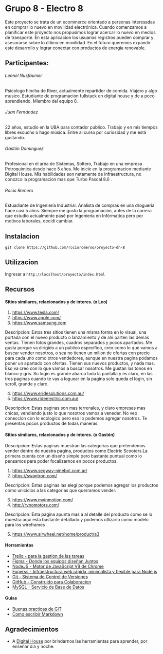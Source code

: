 # Grupo 8 - Electro 8

Este proyecto se trata de un ecommerce orientado a personas interesadas en comprar lo nuevo en movilidad electrónica. Cuando comenzamos a planificar este proyecto nos propusimos lograr acercar lo nuevo en medios de transporte. En esta aplicacion los usuarios registros pueden comprar y asesorarse sobre lo último en movilidad. En el futuro queremos expandir este desarrollo y lograr conectar con productos de energía renovable.



## Participantes:

###### Leonel Nusfaumer
Psicologo hincha de River, actualmente repartidor de comida. Viajero y algo musico. Estudiante de programacion fullstack en digital house y de a poco aprendiendo. Miembro del equipo 8. 

###### Juan Fernández
22 años, estudio en la UBA para contador público. Trabajo y en mis tiempos libres escucho o hago música. 
Entre al curso por curiosidad y me está gustando. 

###### Gastón Dominguez
Profesional en el aréa de Sistemas, Soltero, Trabajo en una empresa Petroquimica desde hace 5 años. Me inicie en la programacion mediante Digital House. Mis habilidades son netamente de infraestructura, no conozco la programacion mas que Turbo Pascal 8.0 .

###### Rocio Romero
Estuadiante de Ingeniería Industrial. Analista de compras en una droguería hace casi 5 años. Siempre me gusto la programación, antes de la carrera que estudio actualmente pasé por Ingeniería en Infórmatica pero por motivos laborales, decidí cambiar.



## Instalacion

```git clone https://github.com/rocioromeroo/proyecto-dh-8```



## Utilizacion

Ingresar a ```http://localhost/proyecto/index.html``` 



## Recursos

#### Sitios similares, relacionados y de interes. (x Leo)

1. https://www.tesla.com/
2. https://www.apple.com/
3. https://www.samsung.com

Descripcion: 
Estos tres sitios tienen una misma forma en lo visual, una portada con el nuevo producto o lanzamiento y de ahi parten las demas ventas. Tienen fotos grandes, cuadros separados y pocos apartados. Me gusta porque va dirigido a un publico especifico,  creo como lo que vamos a buscar vender nosotros, o sea no tienen un millon de ofertas con precio para cada uno como otros vendedores, aunque en nuestra pagina podamos poner un apartado con ofertas. Tienen sus nuevos productos, y nada mas. Eso va creo con lo que vamos a buscar nosotros. Me gustan los tonos en blanco y gris. Su login es grande abarca toda la pantalla y es claro, en las tres paginas cuando te vas a loguear en la pagina solo queda el login, sin scroll, grande y claro.

4. https://www.eridesolutions.com.au/
5. https://www.rideelectric.com.au/

Descripcion:
Estas paginas son mas terrenales, y claro empresas mas chicas, vendiendo justo lo que nosotros vamos a veneder. No veo coneccion con lo ecologico pero eso lo podemos agregar nosotros.  Te presentas pocos productos de todas maneras.

#### Sitios similares, relacionados y de interes. (x Gastón)

Descripcion: 
Estas paginas muestran las categorias que pretendemos vender dentro de nuestra pagina, productos como Electric Scooters.La primera cuenta con un diseño simple pero bastante puntual como lo pensamos para poder focalizarnos en pocos productos. 

1. https://www.segway-ninebot.com.ar/
2. https://swagtron.com/

Descripcion:
Estas paginas las elegi porque podemos agregar los productos como uniciclos a las categorias que querramos vender.

3. https://www.myinmotion.com/
4. http://rynomotors.com/

Descripcion:
Esta pagina apunta mas a al detalle del producto como se lo muestra aqui esta bastante detallado y podemos utlizarlo como modelo para los wireframes

5. https://www.airwheel.net/home/product/a3



#### Herramientas

- [Trello - para la gestion de las tareas](https://trello.com)
- [Figma - Donde los equipos diseñan Juntos](https://www.figma.com/)
- [NodeJS - Motor de JavaScript V8 de Chrome](https://nodejs.org/es/)
- [Experss - Infraestructura web rápida, minimalista y flexible para Node.js](https://expressjs.com/es/)
- [Git - Sistema de Control de Versiones](https://git-scm.com/)
- [GitHub - Construido para Colaboracion](https://github.com/)
- [MySQL - Servicio de Base de Datos](https://www.mysql.com/)



#### Guias

- [Buenas practicas de GIT](https://blog.usejournal.com/git-tips-for-everyday-use-48f10b4d4525)
- [Como escribir Markdown](https://github.com/adam-p/markdown-here/wiki/Markdown-Cheatsheet#links)



## Agradecimientos

- A [Digital House](https://www.marthadebayle.com/wp-content/uploads/2016/12/gratitud.jpg) por brindarnos las herramientas para aprender, por enseñar dia y noche. 